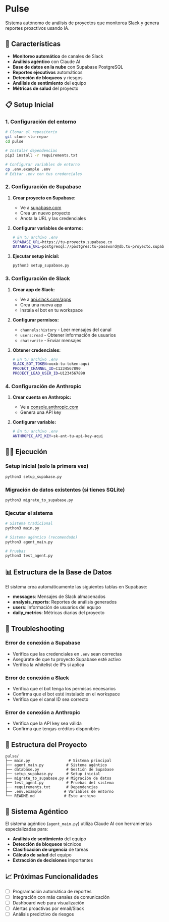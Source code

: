 # Pulse

Sistema autónomo de análisis de proyectos que monitorea Slack y genera reportes proactivos usando IA.

## 🚀 Características

- **Monitoreo automático** de canales de Slack
- **Análisis agéntico** con Claude AI
- **Base de datos en la nube** con Supabase PostgreSQL
- **Reportes ejecutivos** automáticos
- **Detección de bloqueos** y riesgos
- **Análisis de sentimiento** del equipo
- **Métricas de salud** del proyecto

## 📋 Setup Inicial

### 1. Configuración del entorno

```bash
# Clonar el repositorio
git clone <tu-repo>
cd pulse

# Instalar dependencias
pip3 install -r requirements.txt

# Configurar variables de entorno
cp .env.example .env
# Editar .env con tus credenciales
```

### 2. Configuración de Supabase

1. **Crear proyecto en Supabase:**
   - Ve a [supabase.com](https://supabase.com/)
   - Crea un nuevo proyecto
   - Anota la URL y las credenciales

2. **Configurar variables de entorno:**
   ```bash
   # En tu archivo .env
   SUPABASE_URL=https://tu-proyecto.supabase.co
   DATABASE_URL=postgresql://postgres:tu-password@db.tu-proyecto.supabase.co:5432/postgres
   ```

3. **Ejecutar setup inicial:**
   ```bash
   python3 setup_supabase.py
   ```

### 3. Configuración de Slack

1. **Crear app de Slack:**
   - Ve a [api.slack.com/apps](https://api.slack.com/apps)
   - Crea una nueva app
   - Instala el bot en tu workspace

2. **Configurar permisos:**
   - `channels:history` - Leer mensajes del canal
   - `users:read` - Obtener información de usuarios
   - `chat:write` - Enviar mensajes

3. **Obtener credenciales:**
   ```bash
   # En tu archivo .env
   SLACK_BOT_TOKEN=xoxb-tu-token-aqui
   PROJECT_CHANNEL_ID=C1234567890
   PROJECT_LEAD_USER_ID=U1234567890
   ```

### 4. Configuración de Anthropic

1. **Crear cuenta en Anthropic:**
   - Ve a [console.anthropic.com](https://console.anthropic.com/)
   - Genera una API key

2. **Configurar variable:**
   ```bash
   # En tu archivo .env
   ANTHROPIC_API_KEY=sk-ant-tu-api-key-aqui
   ```

## 🏃‍♂️ Ejecución

### Setup inicial (solo la primera vez)
```bash
python3 setup_supabase.py
```

### Migración de datos existentes (si tienes SQLite)
```bash
python3 migrate_to_supabase.py
```

### Ejecutar el sistema
```bash
# Sistema tradicional
python3 main.py

# Sistema agéntico (recomendado)
python3 agent_main.py

# Pruebas
python3 test_agent.py
```

## 📊 Estructura de la Base de Datos

El sistema crea automáticamente las siguientes tablas en Supabase:

- **messages**: Mensajes de Slack almacenados
- **analysis_reports**: Reportes de análisis generados
- **users**: Información de usuarios del equipo
- **daily_metrics**: Métricas diarias del proyecto

## 🔧 Troubleshooting

### Error de conexión a Supabase
- Verifica que las credenciales en `.env` sean correctas
- Asegúrate de que tu proyecto Supabase esté activo
- Verifica la whitelist de IPs si aplica

### Error de conexión a Slack
- Verifica que el bot tenga los permisos necesarios
- Confirma que el bot esté instalado en el workspace
- Verifica que el canal ID sea correcto

### Error de conexión a Anthropic
- Verifica que la API key sea válida
- Confirma que tengas créditos disponibles

## 📁 Estructura del Proyecto

```
pulse/
├── main.py                 # Sistema principal
├── agent_main.py          # Sistema agéntico
├── database.py            # Gestión de Supabase
├── setup_supabase.py      # Setup inicial
├── migrate_to_supabase.py # Migración de datos
├── test_agent.py          # Pruebas del sistema
├── requirements.txt       # Dependencias
├── .env.example          # Variables de entorno
└── README.md             # Este archivo
```

## 🤖 Sistema Agéntico

El sistema agéntico (`agent_main.py`) utiliza Claude AI con herramientas especializadas para:

- **Análisis de sentimiento** del equipo
- **Detección de bloqueos** técnicos
- **Clasificación de urgencia** de tareas
- **Cálculo de salud** del equipo
- **Extracción de decisiones** importantes

## 📈 Próximas Funcionalidades

- [ ] Programación automática de reportes
- [ ] Integración con más canales de comunicación
- [ ] Dashboard web para visualización
- [ ] Alertas proactivas por email/Slack
- [ ] Análisis predictivo de riesgos
